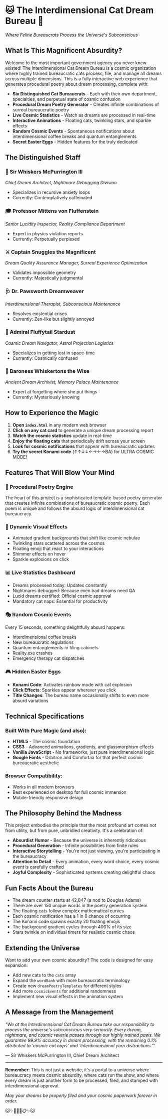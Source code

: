 # 🐱 The Interdimensional Cat Dream Bureau 🌟

*Where Feline Bureaucrats Process the Universe's Subconscious*

## What Is This Magnificent Absurdity?

Welcome to the most important government agency you never knew existed! The Interdimensional Cat Dream Bureau is a cosmic organization where highly trained bureaucratic cats process, file, and manage all dreams across multiple dimensions. This is a fully interactive web experience that generates procedural poetry about dream processing, complete with:

- **Six Distinguished Cat Bureaucrats** - Each with their own department, specialties, and perpetual state of cosmic confusion
- **Procedural Dream Poetry Generator** - Creates infinite combinations of surreal bureaucratic poetry
- **Live Cosmic Statistics** - Watch as dreams are processed in real-time
- **Interactive Animations** - Floating cats, twinkling stars, and sparkle effects
- **Random Cosmic Events** - Spontaneous notifications about interdimensional coffee breaks and quantum entanglements
- **Secret Easter Eggs** - Hidden features for the truly dedicated

## The Distinguished Staff

### 🎩 Sir Whiskers McPurrington III
*Chief Dream Architect, Nightmare Debugging Division*
- Specializes in recursive anxiety loops
- Currently: Contemplatively caffeinated

### 🎓 Professor Mittens von Fluffenstein
*Senior Lucidity Inspector, Reality Compliance Department*
- Expert in physics violation reports
- Currently: Perpetually perplexed

### ⚔️ Captain Snuggles the Magnificent
*Dream Quality Assurance Manager, Surreal Experience Optimization*
- Validates impossible geometry
- Currently: Majestically judgmental

### 🩺 Dr. Pawsworth Dreamweaver
*Interdimensional Therapist, Subconscious Maintenance*
- Resolves existential crises
- Currently: Zen-like but slightly annoyed

### 🚀 Admiral Fluffytail Stardust
*Cosmic Dream Navigator, Astral Projection Logistics*
- Specializes in getting lost in space-time
- Currently: Cosmically confused

### 👑 Baroness Whiskertons the Wise
*Ancient Dream Archivist, Memory Palace Maintenance*
- Expert at forgetting where she put things
- Currently: Mysteriously knowing

## How to Experience the Magic

1. **Open `index.html`** in any modern web browser
2. **Click on any cat card** to generate a unique dream processing report
3. **Watch the cosmic statistics** update in real-time
4. **Enjoy the floating cats** that periodically drift across your screen
5. **Look for cosmic notifications** that appear with bureaucratic updates
6. **Try the secret Konami code** (↑↑↓↓←→←→BA) for ULTRA COSMIC MODE!

## Features That Will Blow Your Mind

### 🎨 Procedural Poetry Engine
The heart of this project is a sophisticated template-based poetry generator that creates infinite combinations of bureaucratic cosmic poetry. Each poem is unique and follows the absurd logic of interdimensional cat bureaucracy.

### 🌟 Dynamic Visual Effects
- Animated gradient backgrounds that shift like cosmic nebulae
- Twinkling stars scattered across the cosmos
- Floating emoji that react to your interactions
- Shimmer effects on hover
- Sparkle explosions on click

### 📊 Live Statistics Dashboard
- Dreams processed today: Updates constantly
- Nightmares debugged: Because even bad dreams need QA
- Lucid dreams certified: Official cosmic approval
- Mandatory cat naps: Essential for productivity

### 🎭 Random Cosmic Events
Every 15 seconds, something delightfully absurd happens:
- Interdimensional coffee breaks
- New bureaucratic regulations
- Quantum entanglements in filing cabinets
- Reality.exe crashes
- Emergency therapy cat dispatches

### 🎮 Hidden Easter Eggs
- **Konami Code**: Activates rainbow mode with cat explosion
- **Click Effects**: Sparkles appear wherever you click
- **Title Changes**: The bureau name occasionally shifts to even more absurd variations

## Technical Specifications

### Built With Pure Magic (and also):
- **HTML5** - The cosmic foundation
- **CSS3** - Advanced animations, gradients, and glassmorphism effects
- **Vanilla JavaScript** - No frameworks, just pure interdimensional logic
- **Google Fonts** - Orbitron and Comfortaa for that perfect cosmic bureaucratic aesthetic

### Browser Compatibility:
- Works in all modern browsers
- Best experienced on desktop for full cosmic immersion
- Mobile-friendly responsive design

## The Philosophy Behind the Madness

This project embodies the principle that the most profound art comes not from utility, but from pure, unbridled creativity. It's a celebration of:

- **Absurdist Humor** - Because the universe is inherently ridiculous
- **Procedural Generation** - Infinite possibilities from finite rules
- **Interactive Storytelling** - You're not just viewing, you're participating in the bureaucracy
- **Attention to Detail** - Every animation, every word choice, every cosmic event is carefully crafted
- **Joyful Complexity** - Sophisticated systems creating delightful chaos

## Fun Facts About the Bureau

- The dream counter starts at 42,847 (a nod to Douglas Adams)
- There are over 150 unique words in the poetry generation system
- The floating cats follow complex mathematical curves
- Each cosmic notification has a 1 in 8 chance of occurring
- The Konami code spawns exactly 20 floating emojis
- The background gradient cycles through 400% of its size
- Stars twinkle on individual timers for realistic cosmic chaos

## Extending the Universe

Want to add your own cosmic absurdity? The code is designed for easy expansion:

- Add new cats to the `cats` array
- Expand the `wordBank` with more bureaucratic terminology
- Create new `dreamPoetryTemplates` for different styles
- Add more `cosmicEvents` for additional randomness
- Implement new visual effects in the animation system

## A Message from the Management

*"We at the Interdimensional Cat Dream Bureau take our responsibility to process the universe's subconscious very seriously. Every dream, nightmare, and cosmic reverie passes through our highly trained paws. We guarantee 99.9% accuracy in dream processing, with the remaining 0.1% attributed to 'cosmic cat naps' and 'interdimensional yarn distractions.'"*

— Sir Whiskers McPurrington III, Chief Dream Architect

---

**Remember**: This is not just a website, it's a portal to a universe where bureaucracy meets cosmic absurdity, where cats run the show, and where every dream is just another form to be processed, filed, and stamped with interdimensional approval.

*May your dreams be properly filed and your cosmic paperwork forever in order.*

🐱✨🌟💫🔮📋✨🐱